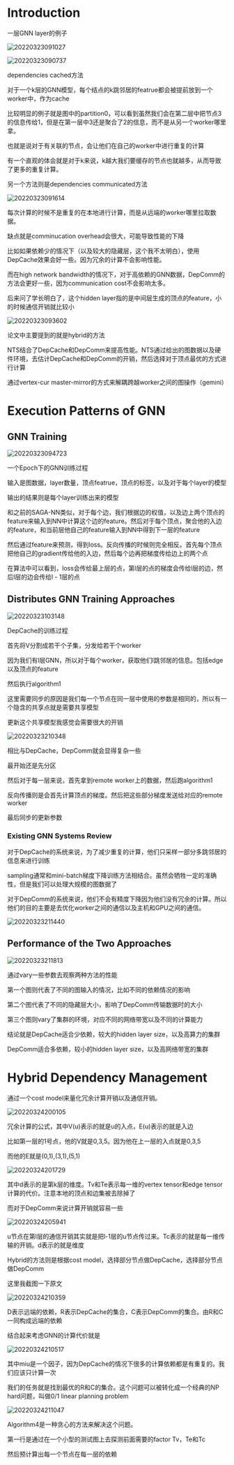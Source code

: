 # Introduction

一层GNN layer的例子

![20220323091027](https://picsheep.oss-cn-beijing.aliyuncs.com/pic/20220323091027.png)

![20220323090737](https://picsheep.oss-cn-beijing.aliyuncs.com/pic/20220323090737.png)

dependencies cached方法

对于一个k层的GNN模型，每个结点的k跳邻居的featrue都会被提前放到一个worker中，作为cache

比较明显的例子就是图中的partition0，可以看到虽然我们会在第二层中把节点3的信息传给1，但是在第一层中3还是聚合了2的信息，而不是从另一个worker哪里拿。

也就是说对于有关联的节点，会让他们在自己的worker中进行重复的计算

有一个直观的体会就是对于k来说，k越大我们要缓存的节点也就越多，从而导致了更多的重复计算。

另一个方法则是dependencies communicated方法

![20220323091614](https://picsheep.oss-cn-beijing.aliyuncs.com/pic/20220323091614.png)

每次计算的时候不是重复的在本地进行计算，而是从远端的worker哪里拉取数据。

缺点就是comminucation overhead会很大，可能导致性能的下降

比如如果依赖少的情况下（以及较大的隐藏层，这个我不太明白），使用DepCache效果会好一些。因为冗余的计算不会影响性能。

而在high network bandwidth的情况下，对于高依赖的GNN数据，DepComm的方法会更好一些，因为communication cost不会影响太多。

后来问了学长明白了，这个hidden layer指的是中间层生成的顶点的feature，小的时候通信开销就比较小

![20220323093602](https://picsheep.oss-cn-beijing.aliyuncs.com/pic/20220323093602.png)

论文中主要提到的就是hybrid的方法

NTS结合了DepCache和DepComm来提高性能。NTS通过给出的图数据以及硬件环境，去估计DepCache和DepComm的开销，然后选择对于顶点最优的方式进行计算

通过vertex-cur master-mirror的方式来解耦跨越worker之间的图操作（gemini）

# Execution Patterns of GNN

## GNN Training

![20220323094723](https://picsheep.oss-cn-beijing.aliyuncs.com/pic/20220323094723.png)

一个Epoch下的GNN训练过程

输入是图数据，layer数量，顶点featrue，顶点的标签，以及对于每个layer的模型

输出的结果则是每个layer训练出来的模型

和之前的SAGA-NN类似，对于每个边，我们根据边的权值，以及边上两个顶点的feature来输入到NN中计算这个边的feature。然后对于每个顶点，聚合他的入边的feature，和当前层他自己的feature输入到NN中得到下一层的feature

然后通过feature来预测，得到loss。反向传播的时候则完全相反。首先每个顶点把他自己的gradient传给他的入边，然后每个边再把梯度传给边上的两个点

在算法中可以看到，loss会传给最上层的点，第l层的点的梯度会传给l层的边，然后l层的边会传给l - 1层的点

## Distributes GNN Training Approaches

![20220323103148](https://picsheep.oss-cn-beijing.aliyuncs.com/pic/20220323103148.png)

DepCache的训练过程

首先将V分割成若干个子集，分发给若干个worker

因为我们有l层GNN，所以对于每个worker，获取他们l跳邻居的信息。包括edge以及顶点的feature

然后执行algorithm1

这里需要同步的原因是我们每一个节点在同一层中使用的参数是相同的，所以有一个隐含的共享点就是需要共享模型

更新这个共享模型我感觉会需要很大的开销

![20220323210348](https://picsheep.oss-cn-beijing.aliyuncs.com/pic/20220323210348.png)

相比与DepCache，DepComm就会显得复杂一些

最开始还是先分区

然后对于每一层来说，首先拿到remote worker上的数据，然后跑algorithm1

反向传播则是会首先计算顶点的梯度。然后把这些部分梯度发送给对应的remote worker

最后同步的更新参数

### Existing GNN Systems Review

对于DepCache的系统来说，为了减少重复的计算，他们只采样一部分多跳邻居的信息来进行训练

sampling通常和mini-batch梯度下降训练方法相结合。虽然会牺牲一定的准确性，但是我们可以处理大规模的图数据了

对于DepComm的系统来说，他们不会有精度下降因为他们没有冗余的计算。所以他们的目的主要是去优化worker之间的通信以及主机和GPU之间的通信。

![20220323211440](https://picsheep.oss-cn-beijing.aliyuncs.com/pic/20220323211440.png)

## Performance of the Two Approaches

![20220323211813](https://picsheep.oss-cn-beijing.aliyuncs.com/pic/20220323211813.png)

通过vary一些参数去观察两种方法的性能

第一个图则代表了不同的图输入的情况，比如不同的依赖情况的影响

第二个图代表了不同的隐藏层大小，影响了DepComm传输数据时的大小

第三个图则vary了集群的环境，对应不同的网络带宽以及不同的计算能力

结论就是DepCache适合少依赖，较大的hidden layer size，以及高算力的集群

DepComm适合多依赖，较小的hidden layer size，以及高网络带宽的集群

# Hybrid Dependency Management

通过一个cost model来量化冗余计算开销以及通信开销。

![20220324200105](https://picsheep.oss-cn-beijing.aliyuncs.com/pic/20220324200105.png)

冗余计算的公式，其中V(u)表示的就是u的入点，E(u)表示的就是入边

比如第一层的1号点，他的V就是0,3,5。因为他在上一层的入点就是0,3,5

而他的E就是(0,1),(3,1),(5,1)

![20220324201729](https://picsheep.oss-cn-beijing.aliyuncs.com/pic/20220324201729.png)

其中d表示的是第k层的维度。Tv和Te表示每一维的vertex tensor和edge tensor计算的代价。注意本地的顶点和边集被去除掉了

而对于DepComm来说计算开销就容易一些

![20220324205941](https://picsheep.oss-cn-beijing.aliyuncs.com/pic/20220324205941.png)

u节点在第l层的通信开销其实就是把l-1层的u节点传过来。Tc表示的就是每一维传输的开销。d表示的就是维度

Hybrid的方法则是根据cost model，选择部分节点做DepCache，选择部分节点做DepComm

这里我截图一下原文

![20220324210359](https://picsheep.oss-cn-beijing.aliyuncs.com/pic/20220324210359.png)

D表示远端的依赖，R表示DepCache的集合，C表示DepComm的集合。由R和C一同构成远端的依赖

结合起来考虑GNN的计算代价就是

![20220324210517](https://picsheep.oss-cn-beijing.aliyuncs.com/pic/20220324210517.png)

其中miu是一个因子，因为DepCache的情况下很多的计算依赖都是有重复的。我们应该只计算一次

我们的任务就是找到最优的R和C的集合。这个问题可以被转化成一个经典的NP hard问题，叫做0/1 linear planning problem

![20220324211047](https://picsheep.oss-cn-beijing.aliyuncs.com/pic/20220324211047.png)

Algorithm4是一种贪心的方法来解决这个问题。

第一行是通过在一个小型的测试图上去探测前面需要的factor Tv，Te和Tc

然后预计算出每一个节点在每一层的依赖